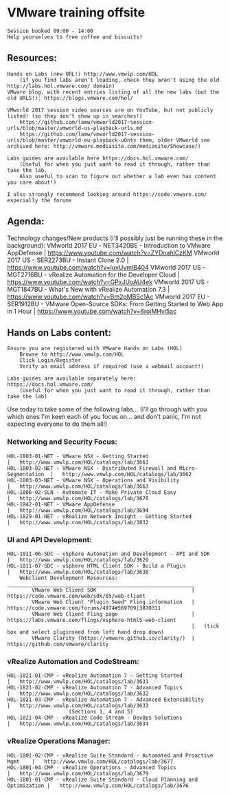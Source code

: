 # VMware training offsite

	Session booked 09:00 - 14:00
	Help yourselves to free coffee and biscuits!

## Resources:
	Hands on Labs (new URL!) http://www.vmwlp.com/HOL 
		(if you find labs aren't loading, check they aren't using the old http://labs.hol.vmware.com/ domain)
	VMware blog, with recent entries listing of all the new labs (but the old URLS!): https://blogs.vmware.com/hol/

	VMworld 2017 session video sources are on YouTube, but not publicly listed! (so they don't show up in searches!)
		https://github.com/lamw/vmworld2017-session-urls/blob/master/vmworld-us-playback-urls.md
		https://github.com/lamw/vmworld2017-session-urls/blob/master/vmworld-eu-playback-uOnts them, older VMworld see archived here: http://vmware.mediasite.com/mediasite/Showcase/)

	Labs guides are available here https://docs.hol.vmware.com/ 
		(Useful for when you just want to read it through, rather than take the lab. 
		Also useful to scan to figure out whether a lab even has content you care about!)

	I also strongly recommend looking around https://code.vmware.com/ especially the forums

## Agenda:

Technology changes/New products (I'll possibly just be running these in the background): 
	VMworld 2017 EU - NET3420BE - Introduction to VMware AppDefense				|	https://www.youtube.com/watch?v=ZYDnahlCzKM
	VMworld 2017 US - SER2273BU - Instant Clone 2.0								|	https://www.youtube.com/watch?v=luvUvmlB404
	VMworld 2017 US - MGT2716BU - vRealize Automation for the Developer Cloud	|	https://www.youtube.com/watch?v=GPxJUoAU4ek
	VMworld 2017 US - MGT1847BU - What's New with vRealize Automation 7.3		|	https://www.youtube.com/watch?v=Bm2pMBSc1Ac
	VMworld 2017 EU - SER1912BU - VMware Open-Source SDKs: 
									From Getting Started to Web App in 1 Hour 	|	https://www.youtube.com/watch?v=6roiMHvi5ac

## Hands on Labs content:

	Ensure you are registered with VMware Hands on Labs (HOL)
		Browse to http://www.vmwlp.com/HOL
		Click Login/Register
		Verify an email address if required (use a webmail account!)

	Labs guides are available separately here: https://docs.hol.vmware.com/ 
		(Useful for when you just want to read it through, rather than take the lab)

Use today to take some of the following labs... 
(I'll go through with you which ones I'm keen each of you focus on... and don't panic, I'm not expecting everyone to do them all!)
		
### Networking and Security Focus:																			
	HOL-1803-01-NET - VMware NSX - Getting Started								|	http://www.vmwlp.com/HOL/catalogs/lab/3661
	HOL-1803-02-NET - VMware NSX - Distributed Firewall and Micro-Segmentation 	|	http://www.vmwlp.com/HOL/catalogs/lab/3662
	HOL-1803-03-NET - VMware NSX - Operations and Visibility					|	http://www.vmwlp.com/HOL/catalogs/lab/3663
	HOL-1806-02-SLN - Automate IT - Make Private Cloud Easy						|	http://www.vmwlp.com/HOL/catalogs/lab/3670
	HOL-1842-01-NET - VMware AppDefense											|	http://www.vmwlp.com/HOL/catalogs/lab/3694
	HOL-1829-01-NET - vRealize Network Insight - Getting Started				|	http://www.vmwlp.com/HOL/catalogs/lab/3832
																			
### UI and API Development:
	HOL-1811-06-SDC - vSphere Automation and Development - API and SDK			|	http://www.vmwlp.com/HOL/catalogs/lab/3629
	HOL-1811-07-SDC - vSphere HTML Client SDK - Build a Plugin					|	http://www.vmwlp.com/HOL/catalogs/lab/3630
		Webclient Development Resources:						 _____________________________________________________________
			VMware Web Client SDK								|	https://code.vmware.com/web/sdk/65/web-client
			VMware Web Client "Plugin Seed" Fling information	|	https://code.vmware.com/forums/4974#569709|3870311
			VMware Web Client Fling page						|	https://labs.vmware.com/flings/vsphere-html5-web-client
																|	(tick box and select pluginseed from left hand drop down)
			VMware Clarity (https://vmware.github.io/clarity/) 	|	https://github.com/vmware/clarity

### vRealize Automation and CodeStream:
	HOL-1821-01-CMP – vRealize Automation 7 – Getting Started					|	http://www.vmwlp.com/HOL/catalogs/lab/3631
	HOL-1821-02-CMP - vRealize Automation 7 - Advanced Topics					|	http://www.vmwlp.com/HOL/catalogs/lab/3632
	HOL-1821-03-CMP - vRealize Automation 7 - Advanced Extensibility			|	http://www.vmwlp.com/HOL/catalogs/lab/3633
						(Sections 1, 4 and 5)
	HOL-1821-04-CMP	- vRealize Code Stream - DevOps Solutions					|	http://www.vmwlp.com/HOL/catalogs/lab/3634
	
### vRealize Operations Manager:
	HOL-1801-02-CMP - vRealize Suite Standard - Automated and Proactive Mgmt	|	http://www.vmwlp.com/HOL/catalogs/lab/3677
	HOL-1801-04-CMP - vRealize Operations - Advanced Topics						|	http://www.vmwlp.com/HOL/catalogs/lab/3679
	HOL-1801-01-CMP - vRealize Suite Standard - Cloud Planning and Optimization |	http://www.vmwlp.com/HOL/catalogs/lab/3676
